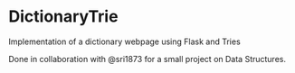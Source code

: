 # DictionaryTrie
Implementation of a dictionary webpage using Flask and Tries

Done in collaboration with @sri1873 for a small project on Data Structures.
